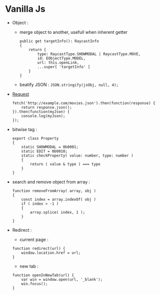 # Vanilla Js

- Object :

    - merge object to another, usefull when inherent getter

        ```
        public get targetInfo(): RaycastInfo
        {
            return {
                type: RaycastType.SHOWMODAL | RaycastType.MOVE,
                id: EObjectType.MODEL,
                url: this.openLink,
                ...super[ 'targetInfo' ]
            }
        }
        ```
    
    - beatify JSON : `JSON.stringify(jsObj, null, 4);`

- [Request](https://developer.mozilla.org/zh-TW/docs/Web/API/Fetch_API/Using_Fetch)

    ```
    fetch('http://example.com/movies.json').then(function(response) {
        return response.json();
    }).then(function(myJson) {
        console.log(myJson);
    });
    ```

- bitwise tag :
    ```
    export class Property
    {
        static SHOWMODAL = 0b0001;
        static EDIT = 0b0010;
        static checkProperty( value: number, type: number )
        {
            return ( value & type ) === type
        }
    }
    ```

- search and remove object from array : 
    ```
    function removeFromArray( array, obj )
    {
        const index = array.indexOf( obj )
        if ( index > -1 )
        {
            array.splice( index, 1 );
        }
    }
    ```

- Redirect :

    - current page :
    ```
    function redirect(url) {
        window.location.href = url;   
    }
    ```
    - new tab :
    ```
    function openInNewTab(url) {
        var win = window.open(url, '_blank');
        win.focus();
    }
    ```
